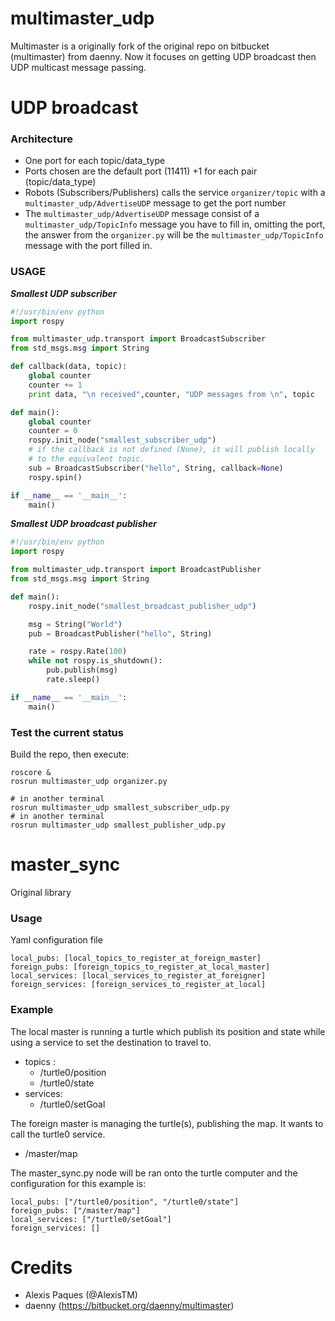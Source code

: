 # multimaster_udp

Multimaster is a originally fork of the original repo on bitbucket (multimaster) from daenny. Now it focuses on getting UDP broadcast then UDP multicast message passing.

# UDP broadcast

### Architecture

* One port for each topic/data_type
* Ports chosen are the default port (11411) +1 for each pair (topic/data_type) 
* Robots (Subscribers/Publishers) calls the service `organizer/topic` with a `multimaster_udp/AdvertiseUDP` message to get the port number
* The `multimaster_udp/AdvertiseUDP` message consist of a `multimaster_udp/TopicInfo` message you have to fill in, omitting the port, the answer from the `organizer.py` will be the `multimaster_udp/TopicInfo` message with the port filled in.

### USAGE

***Smallest UDP subscriber***

```python
#!/usr/bin/env python
import rospy

from multimaster_udp.transport import BroadcastSubscriber
from std_msgs.msg import String

def callback(data, topic):
    global counter
    counter += 1
    print data, "\n received",counter, "UDP messages from \n", topic

def main():
    global counter
    counter = 0
    rospy.init_node("smallest_subscriber_udp")
    # if the callback is not defined (None), it will publish locally 
    # to the equivalent topic.
    sub = BroadcastSubscriber("hello", String, callback=None)
    rospy.spin()

if __name__ == '__main__':
    main()
```

***Smallest UDP broadcast publisher***

```python
#!/usr/bin/env python
import rospy

from multimaster_udp.transport import BroadcastPublisher
from std_msgs.msg import String

def main():
    rospy.init_node("smallest_broadcast_publisher_udp")

    msg = String("World")
    pub = BroadcastPublisher("hello", String)

    rate = rospy.Rate(100)
    while not rospy.is_shutdown():
        pub.publish(msg)
        rate.sleep()

if __name__ == '__main__':
    main()
```

### Test the current status

Build the repo, then execute:

```
roscore &
rosrun multimaster_udp organizer.py

# in another terminal
rosrun multimaster_udp smallest_subscriber_udp.py
# in another terminal
rosrun multimaster_udp smallest_publisher_udp.py
```

# master_sync 
Original library 

### Usage

Yaml configuration file

```
local_pubs: [local_topics_to_register_at_foreign_master]
foreign_pubs: [foreign_topics_to_register_at_local_master]
local_services: [local_services_to_register_at_foreigner]
foreign_services: [foreign_services_to_register_at_local]
```

### Example

The local master is running a turtle which publish its position and state while using a service to set the destination to travel to.
  
* topics : 
    * /turtle0/position
    * /turtle0/state
* services:
    * /turtle0/setGoal

The foreign master is managing the turtle(s), publishing the map. It wants to call the turtle0 service.

* /master/map

The master_sync.py node will be ran onto the turtle computer and the configuration for this example is:

```
local_pubs: ["/turtle0/position", "/turtle0/state"]
foreign_pubs: ["/master/map"]
local_services: ["/turtle0/setGoal"]
foreign_services: []
```

# Credits

- Alexis Paques (@AlexisTM)
- daenny (https://bitbucket.org/daenny/multimaster)
